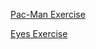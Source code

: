 <a href="http://cforozco.github.io/Pac-man-Exercise"> Pac-Man Exercise </a>

<a href="http://cforozco.github.io/eyes"> Eyes Exercise </a>

